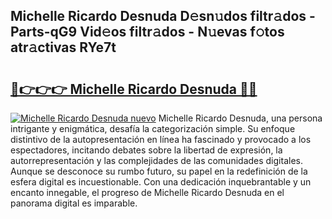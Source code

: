 ## Michelle Ricardo Desnuda D𝚎sn𝚞dos filtr𝚊dos - Parts-qG9 Vid𝚎os filtr𝚊dos - N𝚞evas f𝚘tos atr𝚊ctivas RYe7t

# <h2><a href="http://mb8qz2.tromn.icu/?c=Michelle+Ricardo+Desnuda">🔗👉👉👉 Michelle Ricardo Desnuda 🔗🔗</a></h2>

[![Michelle Ricardo Desnuda nuevo](https://i.imgur.com/pEAQMta.gif)](http://mb8qz2.tromn.icu/?c=Michelle+Ricardo+Desnuda)
Michelle Ricardo Desnuda, una persona intrigante y enigmática, desafía la categorización simple. Su enfoque distintivo de la autopresentación en línea ha fascinado y provocado a los espectadores, incitando debates sobre la libertad de expresión, la autorrepresentación y las complejidades de las comunidades digitales. Aunque se desconoce su rumbo futuro, su papel en la redefinición de la esfera digital es incuestionable. Con una dedicación inquebrantable y un encanto innegable, el progreso de Michelle Ricardo Desnuda en el panorama digital es imparable.
